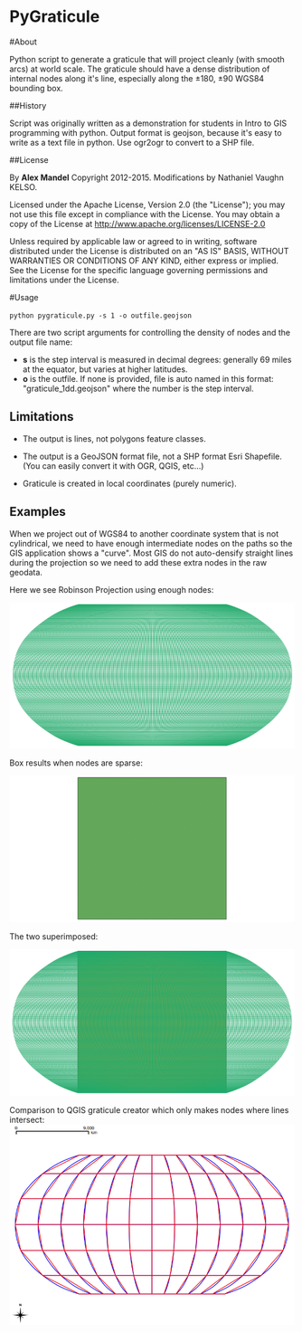 PyGraticule
================

#About

Python script to generate a graticule that will project cleanly (with smooth arcs) at world scale. The graticule should have a dense distribution of internal nodes along it's line, especially along the ±180, ±90 WGS84 bounding box.

##History

Script was originally written as a demonstration for students in Intro to GIS programming with python. Output format is geojson, because it's easy to write as a text file in python. Use ogr2ogr to convert to a SHP file.

##License

By **Alex Mandel** Copyright 2012-2015. 
Modifications by Nathaniel Vaughn KELSO.

  Licensed under the Apache License, Version 2.0 (the "License");
  you may not use this file except in compliance with the License.
  You may obtain a copy of the License at http://www.apache.org/licenses/LICENSE-2.0
  
  Unless required by applicable law or agreed to in writing, software
  distributed under the License is distributed on an "AS IS" BASIS,
  WITHOUT WARRANTIES OR CONDITIONS OF ANY KIND, either express or implied.
  See the License for the specific language governing permissions and
  limitations under the License.


#Usage

`python pygraticule.py -s 1 -o outfile.geojson`

There are two script arguments for controlling the density of nodes and the output file name: 

* **s** is the step interval is measured in decimal degrees: generally 69 miles at the equator, but varies at higher latitudes.
* **o** is the outfile. If none is provided, file is auto named in this format: "graticule_1dd.geojson" where the number is the step interval.

## Limitations

* The output is lines, not polygons feature classes.

* The output is a GeoJSON format file, not a SHP format Esri Shapefile. (You can easily convert it with OGR, QGIS, etc...)

* Graticule is created in local coordinates (purely numeric).

## Examples

When we project out of WGS84 to another coordinate system that is not cylindrical, we need to have enough intermediate nodes
on the paths so the GIS application shows a "curve". Most GIS do not auto-densify straight lines during the projection
so we need to add these extra nodes in the raw geodata.

Here we see Robinson Projection using enough nodes:

![Zoom previews](https://github.com/wildintellect/pygraticule/raw/master/images/robinson.png)

Box results when nodes are sparse:

![Zoom previews](https://github.com/wildintellect/pygraticule/raw/master/images/box_no_densification.png)

The two superimposed:

![Zoom previews](https://github.com/wildintellect/pygraticule/raw/master/images/robinson_plus_box.png)

Comparison to QGIS graticule creator which only makes nodes where lines intersect:
![Zoom previews](https://github.com/wildintellect/pygraticule/raw/master/images/robinson_30d_compare.png)
